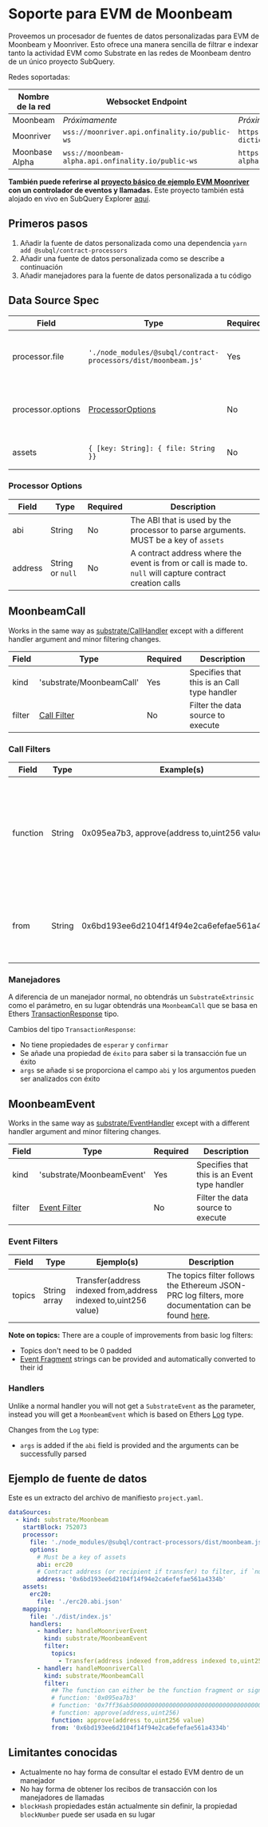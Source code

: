 # Soporte para EVM de Moonbeam

Proveemos un procesador de fuentes de datos personalizadas para EVM de Moonbeam y Moonriver. Esto ofrece una manera sencilla de filtrar e indexar tanto la actividad EVM como Substrate en las redes de Moonbeam dentro de un único proyecto SubQuery.

Redes soportadas:

| Nombre de la red | Websocket Endpoint                                 | Endpoint del Diccionario                                             |
| ---------------- | -------------------------------------------------- | -------------------------------------------------------------------- |
| Moonbeam         | _Próximamente_                                     | _Próximamente_                                                       |
| Moonriver        | `wss://moonriver.api.onfinality.io/public-ws`      | `https://api.subquery.network/sq/subquery/moonriver-dictionary`      |
| Moonbase Alpha   | `wss://moonbeam-alpha.api.onfinality.io/public-ws` | `https://api.subquery.network/sq/subquery/moonbase-alpha-dictionary` |

**También puede referirse al [proyecto básico de ejemplo EVM Moonriver](https://github.com/subquery/tutorials-moonriver-evm-starter) con un controlador de eventos y llamadas.** Este proyecto también está alojado en vivo en SubQuery Explorer [aquí](https://explorer.subquery.network/subquery/subquery/moonriver-evm-starter-project).

## Primeros pasos

1. Añadir la fuente de datos personalizada como una dependencia `yarn add @subql/contract-processors`
2. Añadir una fuente de datos personalizada como se describe a continuación
3. Añadir manejadores para la fuente de datos personalizada a tu código

## Data Source Spec

| Field             | Type                                                           | Required | Description                                |
| ----------------- | -------------------------------------------------------------- | -------- | ------------------------------------------ |
| processor.file    | `'./node_modules/@subql/contract-processors/dist/moonbeam.js'` | Yes      | File reference to the data processor code  |
| processor.options | [ProcessorOptions](#processor-options)                         | No       | Options specific to the Moonbeam Processor |
| assets            | `{ [key: String]: { file: String }}`                           | No       | An object of external asset files          |

### Processor Options

| Field   | Type             | Required | Description                                                                                                |
| ------- | ---------------- | -------- | ---------------------------------------------------------------------------------------------------------- |
| abi     | String           | No       | The ABI that is used by the processor to parse arguments. MUST be a key of `assets`                        |
| address | String or `null` | No       | A contract address where the event is from or call is made to. `null` will capture contract creation calls |

## MoonbeamCall

Works in the same way as [substrate/CallHandler](../create/mapping/#call-handler) except with a different handler argument and minor filtering changes.

| Field  | Type                         | Required | Description                                 |
| ------ | ---------------------------- | -------- | ------------------------------------------- |
| kind   | 'substrate/MoonbeamCall'     | Yes      | Specifies that this is an Call type handler |
| filter | [Call Filter](#call-filters) | No       | Filter the data source to execute           |

### Call Filters

| Field    | Type   | Example(s)                                    | Description                                                                                                                                                                      |
| -------- | ------ | --------------------------------------------- | -------------------------------------------------------------------------------------------------------------------------------------------------------------------------------- |
| function | String | 0x095ea7b3, approve(address to,uint256 value) | Either [Function Signature](https://docs.ethers.io/v5/api/utils/abi/fragments/#FunctionFragment) strings or the function `sighash` to filter the function called on the contract |
| from     | String | 0x6bd193ee6d2104f14f94e2ca6efefae561a4334b    | Una dirección de Ethereum que envió la transacción                                                                                                                               |

### Manejadores

A diferencia de un manejador normal, no obtendrás un `SubstrateExtrinsic` como el parámetro, en su lugar obtendrás una `MoonbeamCall` que se basa en Ethers [TransactionResponse](https://docs.ethers.io/v5/api/providers/types/#providers-TransactionResponse) tipo.

Cambios del tipo `TransactionResponse`:

- No tiene propiedades de `esperar` y `confirmar`
- Se añade una propiedad de `éxito` para saber si la transacción fue un éxito
- `args` se añade si se proporciona el campo `abi` y los argumentos pueden ser analizados con éxito

## MoonbeamEvent

Works in the same way as [substrate/EventHandler](../create/mapping/#event-handler) except with a different handler argument and minor filtering changes.

| Field  | Type                           | Required | Description                                  |
| ------ | ------------------------------ | -------- | -------------------------------------------- |
| kind   | 'substrate/MoonbeamEvent'      | Yes      | Specifies that this is an Event type handler |
| filter | [Event Filter](#event-filters) | No       | Filter the data source to execute            |

### Event Filters

| Field  | Type         | Ejemplo(s)                                                      | Description                                                                                                                                      |
| ------ | ------------ | --------------------------------------------------------------- | ------------------------------------------------------------------------------------------------------------------------------------------------ |
| topics | String array | Transfer(address indexed from,address indexed to,uint256 value) | The topics filter follows the Ethereum JSON-PRC log filters, more documentation can be found [here](https://docs.ethers.io/v5/concepts/events/). |

<b>Note on topics:</b>
There are a couple of improvements from basic log filters:

- Topics don't need to be 0 padded
- [Event Fragment](https://docs.ethers.io/v5/api/utils/abi/fragments/#EventFragment) strings can be provided and automatically converted to their id

### Handlers

Unlike a normal handler you will not get a `SubstrateEvent` as the parameter, instead you will get a `MoonbeamEvent` which is based on Ethers [Log](https://docs.ethers.io/v5/api/providers/types/#providers-Log) type.

Changes from the `Log` type:

- `args` is added if the `abi` field is provided and the arguments can be successfully parsed

## Ejemplo de fuente de datos

Este es un extracto del archivo de manifiesto `project.yaml`.

```yaml
dataSources:
  - kind: substrate/Moonbeam
    startBlock: 752073
    processor:
      file: './node_modules/@subql/contract-processors/dist/moonbeam.js'
      options:
        # Must be a key of assets
        abi: erc20
        # Contract address (or recipient if transfer) to filter, if `null` should be for contract creation
        address: '0x6bd193ee6d2104f14f94e2ca6efefae561a4334b'
    assets:
      erc20:
        file: './erc20.abi.json'
    mapping:
      file: './dist/index.js'
      handlers:
        - handler: handleMoonriverEvent
          kind: substrate/MoonbeamEvent
          filter:
            topics:
              - Transfer(address indexed from,address indexed to,uint256 value)
        - handler: handleMoonriverCall
          kind: substrate/MoonbeamCall
          filter:
            ## The function can either be the function fragment or signature
            # function: '0x095ea7b3'
            # function: '0x7ff36ab500000000000000000000000000000000000000000000000000000000'
            # function: approve(address,uint256)
            function: approve(address to,uint256 value)
            from: '0x6bd193ee6d2104f14f94e2ca6efefae561a4334b'
```

## Limitantes conocidas

- Actualmente no hay forma de consultar el estado EVM dentro de un manejador
- No hay forma de obtener los recibos de transacción con los manejadores de llamadas
- `blockHash` propiedades están actualmente sin definir, la propiedad `blockNumber` puede ser usada en su lugar
